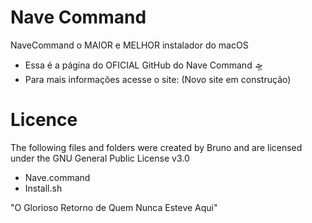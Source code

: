 # Nave Command
NaveCommand o MAIOR e MELHOR instalador do macOS

- Essa é a página do OFICIAL GitHub do Nave Command 🛸
- Para mais informações acesse o site: (Novo site em construção)

# Licence
The following files and folders were created by Bruno and are licensed under the GNU General Public License v3.0
- Nave.command
- Install.sh

"O Glorioso Retorno de Quem Nunca Esteve Aqui"
